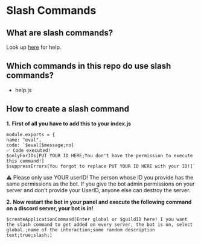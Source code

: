 # Slash Commands
## What are slash commands?
Look up [here](https://discord.com/blog/slash-commands-are-here) for help.
## Which commands in this repo do use slash commands?
- help.js
## How to create a slash command
**1.** __First of all you have to add this to your index.js__
```
module.exports = {
name: "eval",
code: `$eval[$message;no] 
✅ Code executed!
$onlyForIDs[PUT YOUR ID HERE;You don't have the permission to execute this command!]
$suppressErrors[You forgot to replace PUT YOUR ID HERE with your ID!]`
```
⚠️ Please only use YOUR userID! The person whose ID you provide has the same permissions as the bot. If you give the bot admin permissions on your server and don't provide your UserID, anyone else can destroy the server.

**2.** __Now restart the bot in your panel and execute the following command on a discord server, your bot is in!__
```
$createApplicationCommand[Enter global or $guildID here! I you want the slash command to get added on every server, the bot is on, select global.;name of the interaction;some random description text;true;slash;]
```
